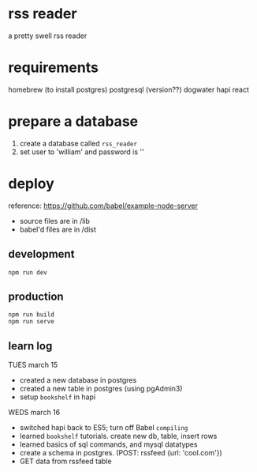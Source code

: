 

# rss reader

a pretty swell rss reader

# requirements

homebrew (to install postgres)
postgresql (version??)
dogwater
hapi
react

# prepare a database

1. create a database called `rss_reader`
2. set user to 'william' and password is ''

# deploy

reference: https://github.com/babel/example-node-server

- source files are in /lib
- babel'd files are in /dist

## development

```
npm run dev
```

## production

```
npm run build
npm run serve
```

## learn log

TUES march 15
- created a new database in postgres
- created a new table in postgres (using pgAdmin3)
- setup `bookshelf` in hapi

WEDS march 16
- switched hapi back to ES5; turn off Babel `compiling`
- learned `bookshelf` tutorials. create new db, table, insert rows
- learned basics of sql commands, and mysql datatypes 
- create a schema in postgres. (POST: rssfeed {url: 'cool.com'})
- GET data from rssfeed table